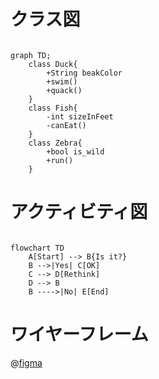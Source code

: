 # クラス図

```mermaid

graph TD;
    class Duck{
        +String beakColor
        +swim()
        +quack()
    }
    class Fish{
        -int sizeInFeet
        -canEat()
    }
    class Zebra{
        +bool is_wild
        +run()
    }

```

# アクティビティ図

```mermaid

flowchart TD
    A[Start] --> B{Is it?}
    B -->|Yes| C[OK]
    C --> D[Rethink]
    D --> B
    B ---->|No| E[End]

```

# ワイヤーフレーム

@[figma](https://www.figma.com/file/EPLaTXzbelsQwzloanPgiT/%E7%84%A1%E9%A1%8C?type=design&node-id=0%3A1&mode=design&t=pPUzTf4AVHDKPvKo-1)
